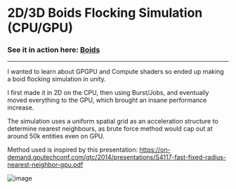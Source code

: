 # 2D/3D Boids Flocking Simulation (CPU/GPU)

### See it in action here: [Boids](https://jtsorlinis.github.io/BoidsUnity/)

---

I wanted to learn about GPGPU and Compute shaders so ended up making a boid flocking simulation in unity.

I first made it in 2D on the CPU, then using Burst/Jobs, and eventually moved everything to the GPU, which brought an insane performance increase.

The simulation uses a uniform spatial grid as an acceleration structure to determine nearest neighbours, as brute force method would cap out at around 50k entities even on GPU.

Method used is inspired by this presentation: https://on-demand.gputechconf.com/gtc/2014/presentations/S4117-fast-fixed-radius-nearest-neighbor-gpu.pdf

![image](https://user-images.githubusercontent.com/17734528/197126576-3a6d47ba-d65c-458f-aaf5-f0f9609cdefb.png)
